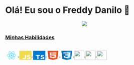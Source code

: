# Olá! Eu sou o Freddy Danilo 👋

<div align="center">
  <a href="https://github.com/freddydanilo">
  <img height="180em" src="https://github-readme-stats.vercel.app/api?username=freddydanilo&show_icons=true&theme=dracula&include_all_commits=true&count_private=true"/<img height="180em" src="https://github-readme-stats.vercel.app/api/top-langs/?username=freddydanilo&layout=compact&langs_count=7&theme=dracula"/>
</div>

### Minhas Habilidades

<div style="display: inline_block"><br>
  <img align="center" height="30" width="40" style="object-fit: contain" src="https://raw.githubusercontent.com/devicons/devicon/master/icons/react/react-original.svg">
  <img align="center" height="30" width="40" src="https://raw.githubusercontent.com/devicons/devicon/master/icons/javascript/javascript-plain.svg">
  <img align="center" height="30" width="40" src="https://raw.githubusercontent.com/devicons/devicon/master/icons/typescript/typescript-plain.svg">
  <img align="center" height="30" width="40" src="https://raw.githubusercontent.com/devicons/devicon/master/icons/html5/html5-original.svg">
  <img align="center" height="30" width="40" src="https://raw.githubusercontent.com/devicons/devicon/master/icons/css3/css3-original.svg">
  <img align="center" height="30" width="32" src="https://user-images.githubusercontent.com/71949651/188513201-b4a5a94b-b015-4dbe-8b36-ac650b746c51.png">
  <img align="center" height="30" width="32" src="https://user-images.githubusercontent.com/71949651/188513204-1fe4d7af-30ec-473c-a394-b600a168c077.png">
  <img align="center" height="30" width="32" src="https://user-images.githubusercontent.com/71949651/188513205-1b81e6fd-e16d-40ce-9762-1a5b7dc4f36a.png">
</div>
